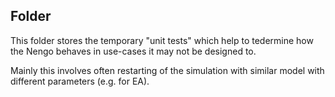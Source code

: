 Folder
------------

This folder stores the temporary "unit tests" which help to tedermine how the Nengo behaves in use-cases it may not be designed to.

Mainly this involves often restarting of the simulation with similar model with different parameters (e.g. for EA).
